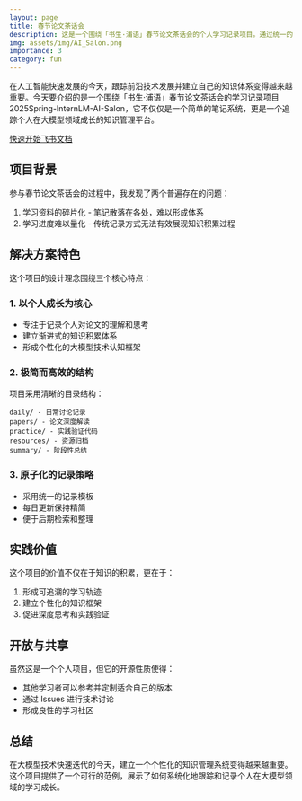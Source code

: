 ```yaml
---
layout: page
title: 春节论文茶话会
description: 这是一个围绕「书生·浦语」春节论文茶话会的个人学习记录项目。通过统一的知识管理体系，解决了学习过程中的碎片化问题，实现对论文阅读、技术讨论和代码实践的系统化记录。项目采用极简的目录结构和原子化的记录策略，帮助建立个性化的大模型知识体系，追踪学习成长轨迹。
img: assets/img/AI_Salon.png
importance: 3
category: fun
---
```


在人工智能快速发展的今天，跟踪前沿技术发展并建立自己的知识体系变得越来越重要。今天要介绍的是一个围绕「书生·浦语」春节论文茶话会的学习记录项目 2025Spring-InternLM-AI-Salon，它不仅仅是一个简单的笔记系统，更是一个追踪个人在大模型领域成长的知识管理平台。

[快速开始飞书文档](https://swze06osuex.feishu.cn/docx/RF2idcIKEoh4Slxs6mHc1hAgnLf?from=from_copylink)


## 项目背景

参与春节论文茶话会的过程中，我发现了两个普遍存在的问题：

1. 学习资料的碎片化 - 笔记散落在各处，难以形成体系
2. 学习进度难以量化 - 传统记录方式无法有效展现知识积累过程

## 解决方案特色

这个项目的设计理念围绕三个核心特点：

### 1. 以个人成长为核心

- 专注于记录个人对论文的理解和思考
- 建立渐进式的知识积累体系
- 形成个性化的大模型技术认知框架

### 2. 极简而高效的结构

项目采用清晰的目录结构：

```
daily/ - 日常讨论记录
papers/ - 论文深度解读
practice/ - 实践验证代码
resources/ - 资源归档
summary/ - 阶段性总结
```

### 3. 原子化的记录策略

- 采用统一的记录模板
- 每日更新保持精简
- 便于后期检索和整理

## 实践价值

这个项目的价值不仅在于知识的积累，更在于：

1. 形成可追溯的学习轨迹
2. 建立个性化的知识框架
3. 促进深度思考和实践验证

## 开放与共享

虽然这是一个个人项目，但它的开源性质使得：

- 其他学习者可以参考并定制适合自己的版本
- 通过 Issues 进行技术讨论
- 形成良性的学习社区

## 总结

在大模型技术快速迭代的今天，建立一个个性化的知识管理系统变得越来越重要。这个项目提供了一个可行的范例，展示了如何系统化地跟踪和记录个人在大模型领域的学习成长。
